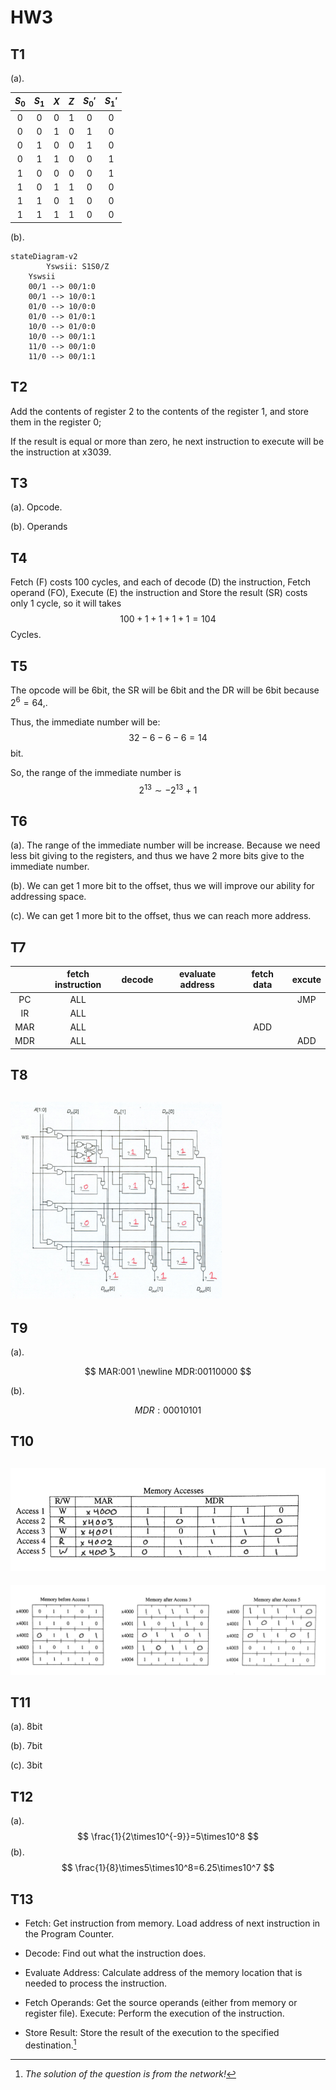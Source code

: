 # HW3

## T1

(a). 

| $S_0$ | $S_1$ | $X$  | $Z$  | $S_0'$ | $S_1'$ |
| :---: | :---: | :--: | :--: | :----: | :----: |
|   0   |   0   |  0   |  1   |   0    |   0    |
|   0   |   0   |  1   |  0   |   1    |   0    |
|   0   |   1   |  0   |  0   |   1    |   0    |
|   0   |   1   |  1   |  0   |   0    |   1    |
|   1   |   0   |  0   |  0   |   0    |   1    |
|   1   |   0   |  1   |  1   |   0    |   0    |
|   1   |   1   |  0   |  1   |   0    |   0    |
|   1   |   1   |  1   |  1   |   0    |   0    |

(b).

```mermaid
stateDiagram-v2
		Yswsii: S1S0/Z
    Yswsii
    00/1 --> 00/1:0
    00/1 --> 10/0:1
    01/0 --> 10/0:0
    01/0 --> 01/0:1
    10/0 --> 01/0:0
    10/0 --> 00/1:1
    11/0 --> 00/1:0
    11/0 --> 00/1:1
```

## T2

Add the contents of register 2 to the contents of the register 1, and store them in the register 0;

If the result is equal or more than zero, he next instruction to execute will be the instruction at x3039.

## T3

(a). Opcode.

(b). Operands

## T4

Fetch (F) costs 100 cycles, and each of decode (D) the instruction, Fetch operand (FO), Execute (E) the instruction and Store the result (SR) costs only 1 cycle, so it will takes
$$
100+1+1+1+1=104
$$
Cycles.

## T5

The opcode will be 6bit,  the SR will be 6bit and the DR will be 6bit because $2^6=64$,.

Thus, the immediate number will be:
$$
32-6-6-6=14
$$
bit.

So, the range of the immediate number is 
$$
2^{13}\sim -2^{13}+1
$$


## T6

(a). The range of the immediate number will be increase. Because we need less bit giving to the registers, and thus we have 2 more bits give to the immediate number.

(b). We can get 1 more bit to the offset, thus we will improve our ability for addressing space.

(c). We can get 1 more bit to the offset, thus we can reach more address.

## T7

|      | fetch instruction | decode | evaluate address | fetch data | excute |
| :--: | :---------------: | :----: | :--------------: | :--------: | :----: |
|  PC  |        ALL        |        |                  |            |  JMP   |
|  IR  |        ALL        |        |                  |            |        |
| MAR  |        ALL        |        |                  |    ADD     |        |
| MDR  |        ALL        |        |                  |            |  ADD   |

## T8

## <img src="https://raw.githubusercontent.com/expecto347/Img/main/202210312244960.png" alt="截屏2022-10-31 下午10.43.56" style="zoom:33%;" />

## T9

(a). 

$$
MAR:001
\newline
MDR:00110000
$$

(b). 

$$
MDR:00010101
$$


## T10

## ![截屏2022-10-31 下午10.59.52](https://raw.githubusercontent.com/expecto347/Img/main/202210312300466.png)

![截屏2022-10-31 下午10.59.46](https://raw.githubusercontent.com/expecto347/Img/main/202210312259527.png)

## T11

(a). 8bit

(b). 7bit

(c). 3bit

## T12

(a). 
$$
\frac{1}{2\times10^{-9}}=5\times10^8
$$
(b). 
$$
\frac{1}{8}\times5\times10^8=6.25\times10^7
$$

## T13

* Fetch: Get instruction from memory. Load address of next instruction in the Program Counter.

* Decode: Find out what the instruction does.

* Evaluate Address: Calculate address of the memory location that is needed to process the instruction.

* Fetch Operands: Get the source operands (either from memory or register file). Execute: Perform the execution of the instruction.
* Store Result: Store the result of the execution to the specified destination.[^1]

[^1]:*The solution of the question is from the network!*

